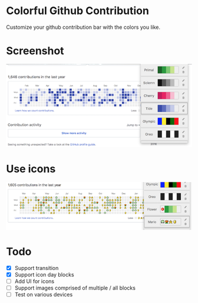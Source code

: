 # Colorful Github Contribution
Customize your github contribution bar with the colors you like.

# Screenshot
![screenshot](.github/screenshot.png)

# Use icons
![screenshot](.github/screenshot-icon.png)

# Todo
- [x] Support transition
- [x] Support icon day blocks
- [ ] Add UI for icons
- [ ] Support images comprised of multiple / all blocks
- [ ] Test on various devices
